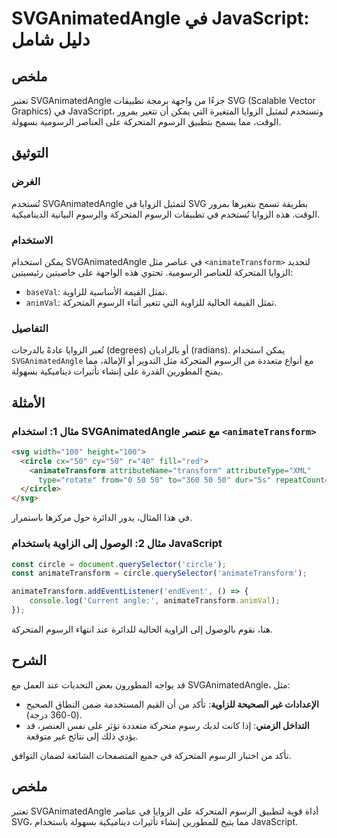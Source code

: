 <!--
Meta Description: # SVGAnimatedAngle في JavaScript: دليل شامل ## ملخص تعتبر SVGAnimatedAngle جزءًا من واجهة برمجة تطبيقات SVG (Scalable Vector Graphics) في JavaScript، ...
Meta Keywords: svganimatedangle, المتحركة, الرسوم, animatetransform, الزوايا
-->

# SVGAnimatedAngle في JavaScript: دليل شامل

## ملخص
تعتبر SVGAnimatedAngle جزءًا من واجهة برمجة تطبيقات SVG (Scalable Vector Graphics) في JavaScript، وتستخدم لتمثيل الزوايا المتغيرة التي يمكن أن تتغير بمرور الوقت، مما يسمح بتطبيق الرسوم المتحركة على العناصر الرسومية بسهولة.

## التوثيق
### الغرض
تُستخدم SVGAnimatedAngle لتمثيل الزوايا في SVG بطريقة تسمح بتغيرها بمرور الوقت. هذه الزوايا تُستخدم في تطبيقات الرسوم المتحركة والرسوم البيانية الديناميكية.

### الاستخدام
يمكن استخدام SVGAnimatedAngle في عناصر مثل `<animateTransform>` لتحديد الزوايا المتحركة للعناصر الرسومية. تحتوي هذه الواجهة على خاصيتين رئيسيتين:
- `baseVal`: تمثل القيمة الأساسية للزاوية.
- `animVal`: تمثل القيمة الحالية للزاوية التي تتغير أثناء الرسوم المتحركة.

### التفاصيل
تُعبر الزوايا عادةً بالدرجات (degrees) أو بالراديان (radians). يمكن استخدام `SVGAnimatedAngle` مع أنواع متعددة من الرسوم المتحركة مثل التدوير أو الإمالة، مما يمنح المطورين القدرة على إنشاء تأثيرات ديناميكية بسهولة.

## الأمثلة
### مثال 1: استخدام SVGAnimatedAngle مع عنصر `<animateTransform>`
```html
<svg width="100" height="100">
  <circle cx="50" cy="50" r="40" fill="red">
    <animateTransform attributeName="transform" attributeType="XML"
      type="rotate" from="0 50 50" to="360 50 50" dur="5s" repeatCount="indefinite" />
  </circle>
</svg>
```
في هذا المثال، يدور الدائرة حول مركزها باستمرار.

### مثال 2: الوصول إلى الزاوية باستخدام JavaScript
```javascript
const circle = document.querySelector('circle');
const animateTransform = circle.querySelector('animateTransform');

animateTransform.addEventListener('endEvent', () => {
    console.log('Current angle:', animateTransform.animVal);
});
```
هنا، نقوم بالوصول إلى الزاوية الحالية للدائرة عند انتهاء الرسوم المتحركة.

## الشرح
قد يواجه المطورون بعض التحديات عند العمل مع SVGAnimatedAngle، مثل:
- **الإعدادات غير الصحيحة للزاوية**: تأكد من أن القيم المستخدمة ضمن النطاق الصحيح (0-360 درجة).
- **التداخل الزمني**: إذا كانت لديك رسوم متحركة متعددة تؤثر على نفس العنصر، قد يؤدي ذلك إلى نتائج غير متوقعة.

تأكد من اختبار الرسوم المتحركة في جميع المتصفحات الشائعة لضمان التوافق.

## ملخص
تعتبر SVGAnimatedAngle أداة قوية لتطبيق الرسوم المتحركة على الزوايا في عناصر SVG، مما يتيح للمطورين إنشاء تأثيرات ديناميكية بسهولة باستخدام JavaScript.